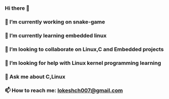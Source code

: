 ### Hi there 👋
### 🔭 I’m currently working on snake-game
### 🌱 I’m currently learning embedded linux
### 👯 I’m looking to collaborate on Linux,C and Embedded projects
### 🤔 I’m looking for help with Linux kernel programming learning
### 💬 Ask me about C,Linux
### 📫 How to reach me: lokeshch007@gmail.com
<!--
**lokeshchebrolu/lokeshchebrolu** is a ✨ _special_ ✨ repository because its `README.md` (this file) appears on your GitHub profile.
-->
